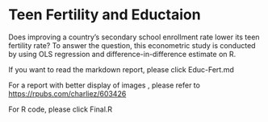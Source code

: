# Teen Fertility and Eductaion
Does improving a country’s secondary school enrollment rate lower its teen fertility rate? To answer the question, this econometric study is conducted by using OLS regression and difference-in-difference estimate on R.

If you want to read the markdown report, please click Educ-Fert.md

For a report with better display of images , please refer to https://rpubs.com/charliez/603426

For R code, please click Final.R

